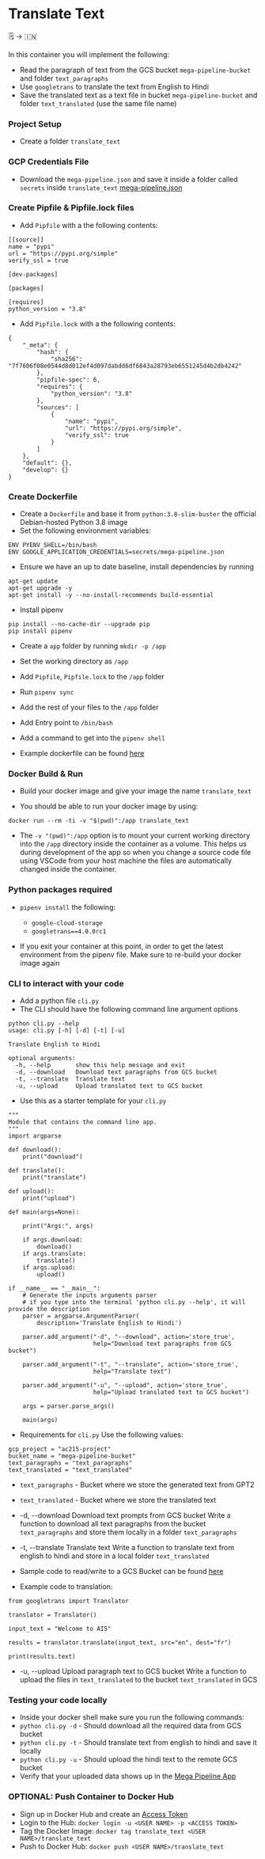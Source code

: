 # Translate Text

🗒️ &rightarrow; 🇮🇳

In this container you will implement the following:
* Read the paragraph of text from the GCS bucket `mega-pipeline-bucket` and folder `text_paragraphs`
* Use `googletrans` to translate the text from English to Hindi
* Save the translated text as a text file in bucket `mega-pipeline-bucket` and folder `text_translated` (use the same file name)


### Project Setup

* Create a folder `translate_text`

### GCP Credentials File
* Download the `mega-pipeline.json` and save it inside a folder called `secrets` inside `translate_text`
<a href="https://static.us.edusercontent.com/files/fo4cDM3adnwMlJVUXZXtzcH2" download>mega-pipeline.json</a>

### Create Pipfile & Pipfile.lock files
* Add `Pipfile` with a the following contents:
```
[[source]]
name = "pypi"
url = "https://pypi.org/simple"
verify_ssl = true

[dev-packages]

[packages]

[requires]
python_version = "3.8"
```

* Add `Pipfile.lock` with a the following contents:
```
{
    "_meta": {
        "hash": {
            "sha256": "7f7606f08e0544d8d012ef4d097dabdd6df6843a28793eb6551245d4b2db4242"
        },
        "pipfile-spec": 6,
        "requires": {
            "python_version": "3.8"
        },
        "sources": [
            {
                "name": "pypi",
                "url": "https://pypi.org/simple",
                "verify_ssl": true
            }
        ]
    },
    "default": {},
    "develop": {}
}
```

### Create Dockerfile
* Create a `Dockerfile` and base it from `python:3.8-slim-buster` the official Debian-hosted Python 3.8 image
* Set the following environment variables:
```
ENV PYENV_SHELL=/bin/bash
ENV GOOGLE_APPLICATION_CREDENTIALS=secrets/mega-pipeline.json
```

* Ensure we have an up to date baseline, install dependencies by running
```
apt-get update
apt-get upgrade -y
apt-get install -y --no-install-recommends build-essential
```

* Install pipenv
```
pip install --no-cache-dir --upgrade pip
pip install pipenv
```

* Create a `app` folder by running `mkdir -p /app`

* Set the working directory as `/app`
* Add `Pipfile`, `Pipfile.lock` to the `/app` folder
* Run `pipenv sync`

* Add the rest of your files to the `/app` folder
* Add Entry point to `/bin/bash`
* Add a command to get into the `pipenv shell`

* Example dockerfile can be found [here](https://github.com/dlops-io/mega-pipeline#sample-dockerfile)

### Docker Build & Run
* Build your docker image and give your image the name `translate_text`

* You should be able to run your docker image by using:
```
docker run --rm -ti -v "$(pwd)":/app translate_text
```

* The `-v "(pwd)":/app` option is to mount your current working directory into the `/app` directory inside the container as a volume. This helps us during development of the app so when you change a source code file using VSCode from your host machine the files are automatically changed inside the container.

### Python packages required
* `pipenv install` the following:
  - `google-cloud-storage`
  - `googletrans==4.0.0rc1`


* If you exit your container at this point, in order to get the latest environment from the pipenv file. Make sure to re-build your docker image again

### CLI to interact with your code
* Add a python file `cli.py`
* The CLI should have the following command line argument options
```
python cli.py --help
usage: cli.py [-h] [-d] [-t] [-u]

Translate English to Hindi

optional arguments:
  -h, --help       show this help message and exit
  -d, --download   Download text paragraphs from GCS bucket
  -t, --translate  Translate text
  -u, --upload     Upload translated text to GCS bucket
```

* Use this as a starter template for your `cli.py`
```
"""
Module that contains the command line app.
"""
import argparse

def download():
    print("download")

def translate():
    print("translate")

def upload():
    print("upload")

def main(args=None):

    print("Args:", args)

    if args.download:
        download()
    if args.translate:
        translate()
    if args.upload:
        upload()

if __name__ == "__main__":
    # Generate the inputs arguments parser
    # if you type into the terminal 'python cli.py --help', it will provide the description
    parser = argparse.ArgumentParser(
        description='Translate English to Hindi')

    parser.add_argument("-d", "--download", action='store_true',
                        help="Download text paragraphs from GCS bucket")

    parser.add_argument("-t", "--translate", action='store_true',
                        help="Translate text")

    parser.add_argument("-u", "--upload", action='store_true',
                        help="Upload translated text to GCS bucket")

    args = parser.parse_args()

    main(args)
```

* Requirements for `cli.py`
Use the following values:
```
gcp_project = "ac215-project"
bucket_name = "mega-pipeline-bucket"
text_paragraphs = "text_paragraphs"
text_translated = "text_translated"
```

* `text_paragraphs` - Bucket where we store the generated text from GPT2
* `text_translated` - Bucket where we store the translated text

* -d, --download    Download text prompts from GCS bucket
Write a function to download all text paragraphs from the bucket `text_paragraphs` and store them locally in a folder `text_paragraphs`

* -t, --translate  Translate text
Write a function to translate text from english to hindi and store in a local folder `text_translated`

* Sample code to read/write to a GCS Bucket can be found [here](https://github.com/dlops-io/mega-pipeline#sample-code-to-readwrite-to-gcs-bucket)

* Example code to translation:
```
from googletrans import Translator

translator = Translator()

input_text = "Welcome to AI5"

results = translator.translate(input_text, src="en", dest="fr")

print(results.text)
```

* -u, --upload      Upload paragraph text to GCS bucket
Write a function to upload the files in `text_translated` to the bucket `text_translated` in GCS

### Testing your code locally
* Inside your docker shell make sure you run the following commands:
* `python cli.py -d` - Should download all the required data from GCS bucket
* `python cli.py -t` - Should translate text from english to hindi and save it locally
* `python cli.py -u` - Should upload the hindi text to the remote GCS bucket
* Verify that your uploaded data shows up in the [Mega Pipeline App](https://ai5-mega-pipeline.dlops.io/)

### OPTIONAL: Push Container to Docker Hub
* Sign up in Docker Hub and create an [Access Token](https://hub.docker.com/settings/security)
* Login to the Hub: `docker login -u <USER NAME> -p <ACCESS TOKEN>`
* Tag the Docker Image: `docker tag translate_text <USER NAME>/translate_text`
* Push to Docker Hub: `docker push <USER NAME>/translate_text`
